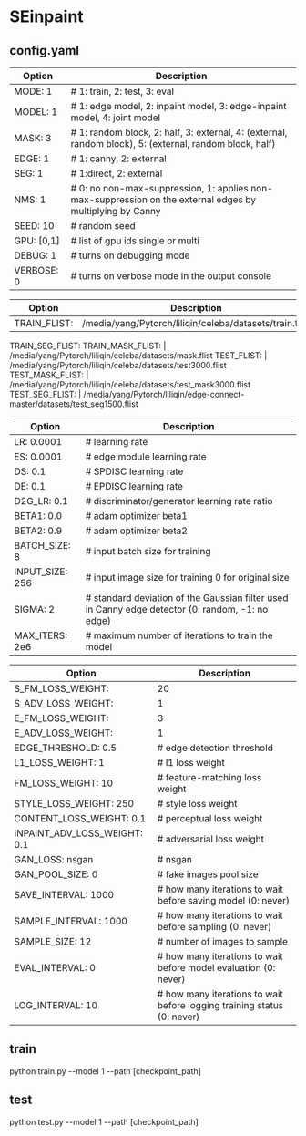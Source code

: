 # SEinpaint

## config.yaml
Option          | Description
----------------| -----------
MODE: 1         |   # 1: train, 2: test, 3: eval
MODEL: 1        |   # 1: edge model, 2: inpaint model, 3: edge-inpaint model, 4: joint model
MASK: 3         |   # 1: random block, 2: half, 3: external, 4: (external, random block), 5: (external, random block, half)
EDGE: 1         |   # 1: canny, 2: external
SEG: 1          |   # 1:direct, 2: external
NMS: 1          |   # 0: no non-max-suppression, 1: applies non-max-suppression on the external edges by multiplying by Canny
SEED: 10        |   # random seed
GPU: [0,1]      |   # list of gpu ids  single or multi
DEBUG: 1        |   # turns on debugging mode
VERBOSE: 0      |   # turns on verbose mode in the output console

Option          | Description
----------------| -----------
TRAIN_FLIST:                    |       /media/yang/Pytorch/liliqin/celeba/datasets/train.flist
TRAIN_SEG_FLIST: 
TRAIN_MASK_FLIST:               |       /media/yang/Pytorch/liliqin/celeba/datasets/mask.flist
TEST_FLIST:                     |       /media/yang/Pytorch/liliqin/celeba/datasets/test3000.flist
TEST_MASK_FLIST:                |       /media/yang/Pytorch/liliqin/celeba/datasets/test_mask3000.flist
TEST_SEG_FLIST:                 |       /media/yang/Pytorch/liliqin/edge-connect-master/datasets/test_seg1500.flist

Option                | Description
----------------------|------------
LR: 0.0001            |        # learning rate
ES: 0.0001            |        # edge module learning rate
DS: 0.1               |        # SPDISC  learning rate
DE: 0.1               |       # EPDISC  learning rate
D2G_LR: 0.1           |       # discriminator/generator learning rate ratio
BETA1: 0.0            |       # adam optimizer beta1
BETA2: 0.9            |       # adam optimizer beta2
BATCH_SIZE: 8         |      # input batch size for training
INPUT_SIZE: 256       |       # input image size for training 0 for original size
SIGMA: 2              |       # standard deviation of the Gaussian filter used in Canny edge detector (0: random, -1: no edge)
MAX_ITERS: 2e6        |       # maximum number of iterations to train the model

Option                       | Description
-----------------------------|------------
S_FM_LOSS_WEIGHT:            |  20
S_ADV_LOSS_WEIGHT:           |  1
E_FM_LOSS_WEIGHT:            |  3
E_ADV_LOSS_WEIGHT:           |  1
EDGE_THRESHOLD: 0.5          |    # edge detection threshold
L1_LOSS_WEIGHT: 1            |    # l1 loss weight
FM_LOSS_WEIGHT: 10           |    # feature-matching loss weight
STYLE_LOSS_WEIGHT: 250       |    # style loss weight
CONTENT_LOSS_WEIGHT: 0.1     |    # perceptual loss weight
INPAINT_ADV_LOSS_WEIGHT: 0.1 |    # adversarial loss weight
GAN_LOSS: nsgan              |     # nsgan | lsgan | hinge
GAN_POOL_SIZE: 0             |     # fake images pool size
SAVE_INTERVAL: 1000          |     # how many iterations to wait before saving model (0: never)
SAMPLE_INTERVAL: 1000        |     # how many iterations to wait before sampling (0: never)
SAMPLE_SIZE: 12              |     # number of images to sample
EVAL_INTERVAL: 0             |     # how many iterations to wait before model evaluation (0: never)
LOG_INTERVAL: 10             |     # how many iterations to wait before logging training status (0: never)

## train 
python train.py --model 1  --path [checkpoint_path]  
   
## test
python test.py --model 1 --path [checkpoint_path]
